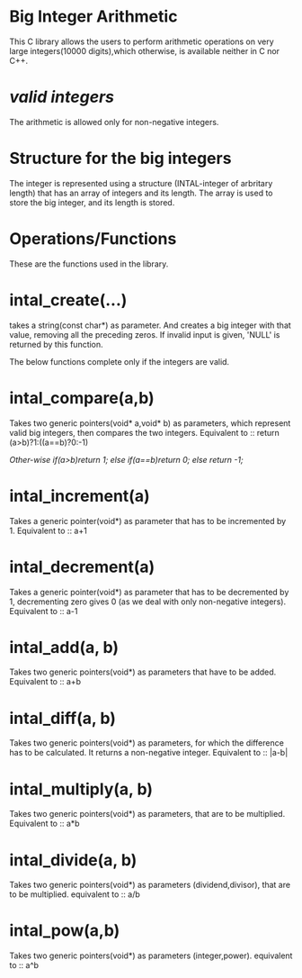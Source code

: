 # Big Integer Arithmetic
This C library allows the users to perform arithmetic operations on very large integers(10000 digits),which otherwise, is available neither in C nor C++.

# *valid integers*
The arithmetic is allowed only for non-negative integers.

# Structure for the big integers
The integer is represented using a structure (INTAL-integer of arbritary length) that has an array of integers and its length.
The array is used to store the big integer, and its length is stored.

# Operations/Functions
These are the functions used in the library.

# intal_create(...)
takes a string(const char*) as parameter. And creates a big integer with that value, removing all the preceding zeros.
If invalid input is given, 'NULL' is returned by this function.

The below functions complete only if the integers are valid.

# intal_compare(a,b)
Takes two generic pointers(void* a,void* b) as parameters, which represent valid big integers, then compares the two integers.
Equivalent to :: return (a>b)?1:((a==b)?0:-1)

  *Other-wise
  if(a>b)return 1;
  else if(a==b)return 0;
  else return -1;*


# intal_increment(a)
Takes a generic pointer(void*) as parameter that has to be incremented by 1.
Equivalent to :: a+1

# intal_decrement(a)
Takes a generic pointer(void*) as parameter that has to be decremented by 1, decrementing zero gives 0 (as we deal with only non-negative integers).
Equivalent to :: a-1

# intal_add(a, b)
Takes two generic pointers(void*) as parameters that have to be added.
Equivalent to :: a+b

# intal_diff(a, b)
Takes two generic pointers(void*) as parameters, for which the difference has to be calculated. It returns a non-negative integer.
Equivalent to :: |a-b|

# intal_multiply(a, b)
Takes two generic pointers(void*) as parameters, that are to be multiplied.
Equivalent to :: a*b

# intal_divide(a, b)
Takes two generic pointers(void*) as parameters (dividend,divisor), that are to be multiplied.
equivalent to :: a/b

# intal_pow(a,b)
Takes two generic pointers(void*) as parameters (integer,power).
equivalent to :: a^b
